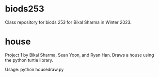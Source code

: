# biods253

Class repository for biods 253 for Bikal Sharma in Winter 2023.

# house

Project 1 by Bikal Sharma, Sean Yoon, and Ryan Han. Draws a house using the python turtle library.

Usage: python housedraw.py
